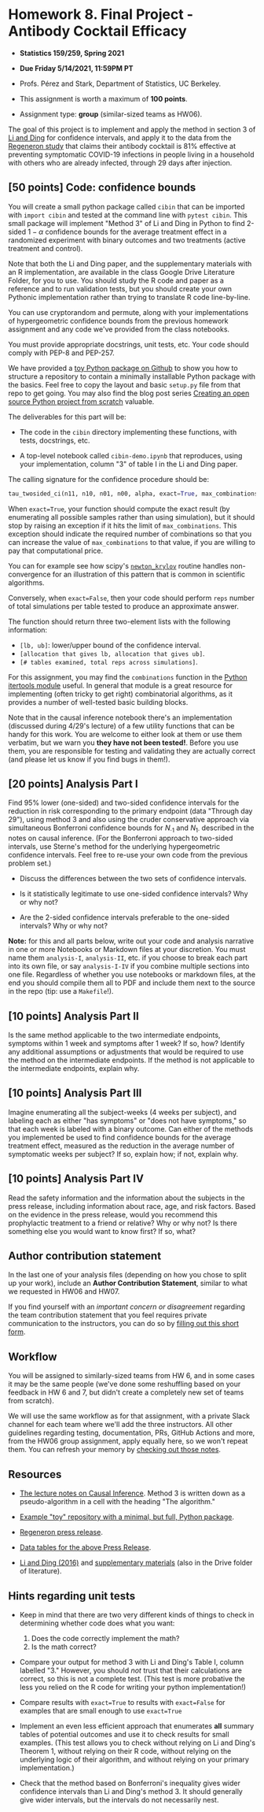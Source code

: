# Homework 8. Final Project - Antibody Cocktail Efficacy

- **Statistics 159/259, Spring 2021**

- **Due Friday 5/14/2021, 11:59PM PT**

- Profs. Pérez and Stark, Department of Statistics, UC Berkeley.

- This assignment is worth a maximum of **100 points**.

- Assignment type: **group** (similar-sized teams as HW06).


The goal of this project is to implement and apply the method in section 3 of
[Li and Ding](https://onlinelibrary.wiley.com/doi/pdf/10.1002/sim.6764) for
confidence intervals, and apply it to the data from the [Regeneron
study](https://www.statnews.com/2021/04/12/regeneron-antibody-cocktail-covid-simple-injection/)
that claims their antibody cocktail is 81% effective at preventing symptomatic
COVID-19 infections in people living in a household with others who are already
infected, through 29 days after injection.


## [50 points] Code: confidence bounds

You will create a small python package called `cibin` that can be imported with
`import cibin` and tested at the command line with `pytest cibin`. This small
package will implement "Method 3" of Li and Ding in Python to find
2-sided $1-\alpha$ confidence bounds for the average treatment effect
in a randomized experiment with binary outcomes and two treatments (active treatment and control).

Note that both the Li and Ding paper, and the supplementary materials with an R
implementation, are available in the class Google Drive Literature Folder, for
you to use.  You should study the R code and paper as a reference and to run
validation tests, but you should create your own Pythonic implementation rather
than trying to translate R code line-by-line.

You can use cryptorandom and permute, along with your implementations of
hypergeometric confidence bounds from the previous homework assignment and any code we've provided from the class notebooks.

You must provide appropriate docstrings, unit tests, etc. Your code should comply with PEP-8 and PEP-257.

We have provided a [toy Python package on Github](https://github.com/fperez/mytoy) to show you how to structure a repository to contain a minimally installable Python package with the basics.  Feel free to copy the layout and basic `setup.py` file from that repo to get going.  You may also find the blog post series [Creating an open source Python project from scratch](https://jacobtomlinson.dev/series/creating-an-open-source-python-project-from-scratch/) valuable.

The deliverables for this part will be:

- The code in the `cibin` directory implementing these functions, with tests, docstrings, etc.

- A top-level notebook called `cibin-demo.ipynb` that reproduces, using your implementation, column "3" of table I in the Li and Ding paper.

The calling signature for the confidence procedure should be:

```python
tau_twosided_ci(n11, n10, n01, n00, alpha, exact=True, max_combinations=10**5, reps=10**3)
```

When `exact=True`, your function should compute the exact result (by enumerating all possible samples rather than using simulation), but it should stop by raising an exception if it hits the limit of `max_combinations`. This exception should indicate the required number of combinations so that you can increase the value of `max_combinations` to that value, if you are willing to pay that computational price.

You can for example see how scipy's [`newton_krylov`](https://docs.scipy.org/doc/scipy/reference/generated/scipy.optimize.newton_krylov.html) routine handles non-convergence for an illustration of this pattern that is common in scientific algorithms.

Conversely, when `exact=False`, then your code should perform `reps` number of total simulations per table tested to produce an approximate answer.

The function should return three two-element lists with the following information:

- `[lb, ub]`: lower/upper bound of the confidence interval.
- `[allocation that gives lb, allocation that gives ub]`. 
- `[# tables examined, total reps across simulations]`.

For this assignment, you may find the `combinations` function in the [Python itertools module](https://docs.python.org/3/library/itertools.html) useful. In general that module is a great resource for implementing (often tricky to get right) combinatorial algorithms, as it provides a number of well-tested basic building blocks.

Note that in the causal inference notebook there's an implementation (discussed during 4/29's lecture) of a few utility functions that can be handy for this work.  You are welcome to either look at them or use them verbatim, but we warn you **they have not been tested!**. Before you use them, you are responsible for testing and validating they are actually correct (and please let us know if you find bugs in them!).

## [20 points] Analysis Part I

Find 95% lower (one-sided) and two-sided confidence intervals for the reduction
in risk corresponding to the primary endpoint (data "Through day 29"), using
method 3 and also using the cruder conservative approach via simultaneous
Bonferroni confidence bounds for $N_{\cdot 1}$ and $N_{1\cdot}$ described in
the notes on causal inference. (For the Bonferroni approach to two-sided
intervals, use Sterne's method for the underlying hypergeometric confidence
intervals. Feel free to re-use your own code from the previous problem set.)

- Discuss the differences between the two sets of confidence intervals.

- Is it statistically legitimate to use one-sided confidence intervals? Why
  or why not?

- Are the 2-sided confidence intervals preferable to the one-sided intervals?
  Why or why not?


**Note:** for this and all parts below, write out your code and analysis narrative in one or more Notebooks or Markdown files at your discretion. You must name them `analysis-I`, `analysis-II`, etc. if you choose to break each part into its own file, or say `analysis-I-IV` if you combine multiple sections into one file.  Regardless of whether you use notebooks or markdown files, at the end you should compile them all to PDF and include them next to the source in the repo (tip: use a `Makefile`!).


## [10 points] Analysis Part II

Is the same method applicable to the two intermediate endpoints, symptoms
within 1 week and symptoms after 1 week? If so, how? Identify any additional
assumptions or adjustments that would be required to use the method on the
intermediate endpoints. If the method is not applicable to the intermediate
endpoints, explain why.

##  [10 points] Analysis Part III

Imagine enumerating all the subject-weeks (4 weeks per subject), and labeling
each as either "has symptoms" or "does not have symptoms," so that each week is
labeled with a binary outcome. Can either of the methods you implemented be
used to find confidence bounds for the average treatment effect, measured as
the reduction in the average number of symptomatic weeks per subject? If so,
explain how; if not, explain why.

##  [10 points] Analysis Part IV

Read the safety information and the information about the subjects in the press
release, including information about race, age, and risk factors. Based on the
evidence in the press release, would you recommend this prophylactic treatment
to a friend or relative? Why or why not? Is there something else you would want
to know first? If so, what?


## Author contribution statement

In the last one of your analysis files (depending on how you chose to split up your work), include an **Author Contribution Statement**, similar to what we requested in HW06 and HW07.

If you find yourself with an _important concern or disagreement_ regarding the team contribution statement that you feel requires private communication to the instructors, you can do so by [filling out this short form](https://forms.gle/v9iBZy4VTYYb3mbC9).


## Workflow

You will be assigned to similarly-sized teams from HW 6, and in some cases it may be the same people (we've done some reshuffling based on your feedback in HW 6 and 7, but didn't create a completely new set of teams from scratch). 

We will use the same workflow as for that assignment, with a private Slack channel for each team where we'll add the three instructors.  All other guidelines regarding testing, documentation, PRs, GitHub Actions and more, from the HW06 group assignment, apply equally here, so we won't repeat them. You can refresh your memory by [checking out those notes](hw06-cryptorandom-contrib.md#Tips-for-this-assignment).


## Resources

- [The lecture notes on Causal Inference](../Notes/causal-inference.ipynb). Method 3 is written down as a pseudo-algorithm in a cell with the heading "The algorithm."

- [Example "toy" repository with a minimal, but full, Python package](https://github.com/fperez/mytoy).

- [Regeneron press release](https://www.statnews.com/2021/04/12/regeneron-antibody-cocktail-covid-simple-injection/).

- [Data tables for the above Press Release](https://investor.regeneron.com/news-releases/news-release-details/phase-3-prevention-trial-showed-81-reduced-risk-symptomatic-sars).

-  [Li and Ding (2016)](https://onlinelibrary.wiley.com/doi/abs/10.1002/sim.6764) and [supplementary materials](https://onlinelibrary.wiley.com/action/downloadSupplement?doi=10.1002%2Fsim.6764&file=sim6764-sup-0002-Supplementary.R)  (also in the Drive folder of literature).

## Hints regarding unit tests

- Keep in mind that there are two very different kinds of things to check in determining whether code does what you want: 
    1. Does the code correctly implement the math?
    1. Is the math correct?

- Compare your output for method 3 with Li and Ding's Table I, column labelled "3." However, you should *not* trust that their calculations are correct, so this is not a complete test. (This test is more probative the less you relied on the R code for writing your python implementation!)

- Compare results with `exact=True` to results with `exact=False` for examples that are small enough to use `exact=True`

- Implement an even less efficient approach that enumerates **all** summary tables of potential outcomes and use it to check results for small examples. (This test allows you to check without relying on Li and Ding's Theorem 1, without relying on their R code, without relying on the underlying logic of their algorithm, and without relying on your primary implementation.)

- Check that the method based on Bonferroni's inequality gives wider confidence intervals than Li and Ding's method 3. It should generally give wider intervals, but the intervals do not necessarily nest.